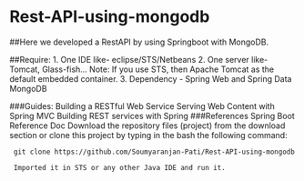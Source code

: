 # Rest-API-using-mongodb

##Here we developed a RestAPI by using Springboot with MongoDB.

##Require: 1. One IDE like- eclipse/STS/Netbeans
           2. One server like- Tomcat, Glass-fish... Note: If you use STS, then Apache Tomcat as the default embedded container.
           3. Dependency - Spring Web and Spring Data MongoDB

###Guides: Building a RESTful Web Service Serving Web Content with Spring MVC Building REST services with Spring ###References Spring Boot Reference Doc
Download the repository files (project) from the download section or clone this project by typing in the bash the following command:

     git clone https://github.com/Soumyaranjan-Pati/Rest-API-using-mongodb 

     Imported it in STS or any other Java IDE and run it.
